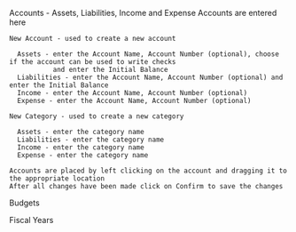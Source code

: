 Accounts - Assets, Liabilities, Income and Expense Accounts are entered here

    New Account - used to create a new account
    
      Assets - enter the Account Name, Account Number (optional), choose if the account can be used to write checks
               and enter the Initial Balance 
      Liabilities - enter the Account Name, Account Number (optional) and enter the Initial Balance 
      Income - enter the Account Name, Account Number (optional)
      Expense - enter the Account Name, Account Number (optional)
      
    New Category - used to create a new category
    
      Assets - enter the category name
      Liabilities - enter the category name
      Income - enter the category name
      Expense - enter the category name
      
    Accounts are placed by left clicking on the account and dragging it to the appropriate location
    After all changes have been made click on Confirm to save the changes
    
  




Budgets

Fiscal Years